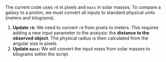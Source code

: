 The current code uses `r0` in pixels and `mass` in solar masses. To compare a galaxy to a proton, we must convert all inputs to standard physical units (meters and kilograms).

1.  **Update `r0`:** We need to convert `r0` from pixels to meters. This requires adding a new input parameter to the analysis: the **distance to the observed object**. The physical radius is then calculated from the angular size in pixels.
2.  **Update `mass`:** We will convert the input mass from solar masses to kilograms within the script.
